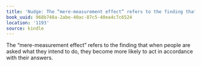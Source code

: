 ```yaml
---
title: 'Nudge: The “mere-measurement effect” refers to the finding that whe…'
book_uuid: 968b748a-2abe-40ac-87c5-40ea4c7c6524
location: '1193'
source: kindle
---
```


The “mere-measurement effect” refers to the finding that when people are asked what they intend to do, they become more likely to act in accordance with their answers.